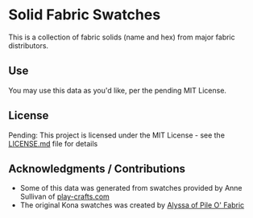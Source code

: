 # Solid Fabric Swatches

This is a collection of fabric solids (name and hex) from major fabric distributors.

## Use

You may use this data as you'd like, per the pending MIT License.

## License

Pending: This project is licensed under the MIT License - see the [LICENSE.md](LICENSE.md) file for details

## Acknowledgments / Contributions

* Some of this data was generated from swatches provided by Anne Sullivan of [play-crafts.com](http://www.play-crafts.com/blog/tools/)
* The original Kona swatches was created by [Alyssa of Pile O' Fabric](https://pileofabric.com/blogs/modern-quilting/15173769-kona-illustrator-swatches-install-tutorial)
